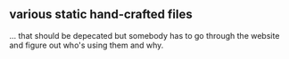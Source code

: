 ## various static hand-crafted files

... that should be depecated but somebody has to go through the website and figure out
who's using them and why.
